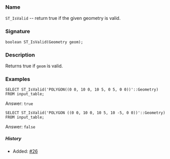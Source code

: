### Name

`ST_IsValid` -- return true if the given geometry is valid.

### Signature

```mysql
boolean ST_IsValid(Geometry geom);
```

### Description

Returns true if `geom` is valid.

### Examples

```mysql
SELECT ST_IsValid('POLYGON((0 0, 10 0, 10 5, 0 5, 0 0))'::Geometry) FROM input_table;
```
Answer:    `true`
```mysql
SELECT ST_IsValid('POLYGON ((0 0, 10 0, 10 5, 10 -5, 0 0))'::Geometry) FROM input_table;
```
Answer:    `false`

##### History

* Added: [#26](https://github.com/irstv/H2GIS/pull/26)
